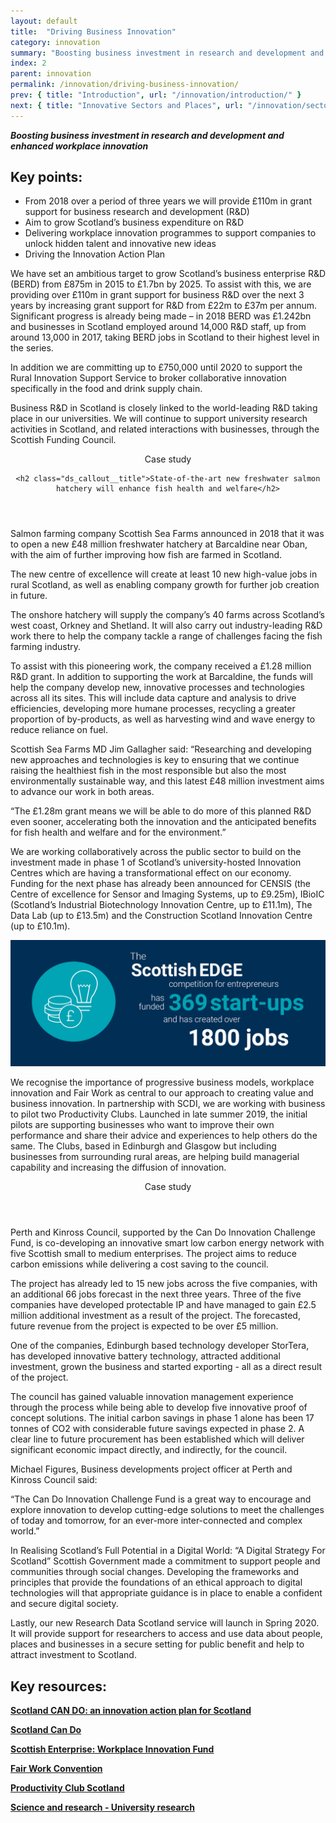 ```yaml
---
layout: default
title:  "Driving Business Innovation"
category: innovation
summary: "Boosting business investment in research and development and enhanced workplace innovation"
index: 2
parent: innovation
permalink: /innovation/driving-business-innovation/
prev: { title: "Introduction", url: "/innovation/introduction/" }
next: { title: "Innovative Sectors and Places", url: "/innovation/sectors-and-places/" }
---
```

***Boosting business investment in research and development and enhanced workplace innovation***

## Key points:

* From 2018 over a period of three years we will provide £110m in grant support for business research and development (R&D)
* Aim to grow Scotland’s business expenditure on R&D
* Delivering workplace innovation programmes to support companies to unlock hidden talent and innovative new ideas
* Driving the Innovation Action Plan

We have set an ambitious target to grow Scotland’s business enterprise R&D (BERD) from £875m in 2015 to £1.7bn by 2025. To assist with this, we are providing over £110m in grant support for business R&D over the next 3 years by increasing grant support for R&D from £22m to £37m per annum. Significant progress is already being made – in 2018 BERD was £1.242bn and businesses in Scotland employed around 14,000 R&D staff, up from around 13,000 in 2017, taking BERD jobs in Scotland to their highest level in the series.  

In addition we are committing up to £750,000 until 2020 to support the Rural Innovation Support Service to broker collaborative innovation specifically in the food and drink supply chain.  

Business R&D in Scotland is closely linked to the world-leading R&D taking place in our universities. We will continue to support university research activities in Scotland, and related interactions with businesses, through the Scottish Funding Council.  

<div class="ds_callout">
<header>
    <div class="ds_callout__label ds_content-label">Case study</div>

    <h2 class="ds_callout__title">State-of-the-art new freshwater salmon hatchery will enhance fish health and welfare</h2>
</header>

<div class="ds_callout__content">
<p>Salmon farming company Scottish Sea Farms announced in 2018 that it was to open a new £48 million freshwater hatchery at Barcaldine near Oban, with the aim of further improving how fish are farmed in Scotland.</p>
<p>The new centre of excellence will create at least 10 new high-value jobs in rural Scotland, as well as enabling company growth for further job creation in future.</p>
<p>The onshore hatchery will supply the company’s 40 farms across Scotland’s west coast, Orkney and Shetland. It will also carry out industry-leading R&D work there to help the company tackle a range of challenges facing the fish farming industry.</p>
<p>To assist with this pioneering work, the company received a £1.28 million R&D grant. In addition to supporting the work at Barcaldine, the funds will help the company develop new, innovative processes and technologies across all its sites. This will include data capture and analysis to drive efficiencies, developing more humane processes, recycling a greater proportion of by-products, as well as harvesting wind and wave energy to reduce reliance on fuel.</p>
<p>Scottish Sea Farms MD Jim Gallagher said: “Researching and developing new approaches and technologies is key to ensuring that we continue raising the healthiest fish in the most responsible but also the most environmentally sustainable way, and this latest £48 million investment aims to advance our work in both areas.</p>
<p>“The £1.28m grant means we will be able to do more of this planned R&D even sooner, accelerating both the innovation and the anticipated benefits for fish health and welfare and for the environment.”</p>
</div>
</div>

We are working collaboratively across the public sector to build on the investment made in phase 1 of Scotland’s university-hosted Innovation Centres which are having a transformational effect on our economy. Funding for the next phase has already been announced for CENSIS (the Centre of excellence for Sensor and Imaging Systems, up to £9.25m), IBioIC (Scotland’s Industrial Biotechnology Innovation Centre, up to £11.1m), The Data Lab (up to £13.5m) and the Construction Scotland Innovation Centre (up to £10.1m).  


![The Scottish Edge competition for entrepreneurs has funded 369 start-ups and has created over 1800 jobs](/assets/images/infographics/Innovation.9.jpg)

We recognise the importance of progressive business models, workplace innovation and Fair Work as central to our approach to creating value and business innovation. In partnership with SCDI, we are working with business to pilot two Productivity Clubs. Launched in late summer 2019, the initial pilots are supporting businesses who want to improve their own performance and share their advice and experiences to help others do the same. The Clubs, based in Edinburgh and Glasgow but including businesses from surrounding rural areas, are helping build managerial capability and increasing the diffusion of innovation.

<div class="ds_callout">
<header>
    <div class="ds_callout__label ds_content-label">Case study</div>
</header>

<div class="ds_callout__content">
<p>Perth and Kinross Council, supported by the Can Do Innovation Challenge Fund, is co-developing an innovative smart low carbon energy network with five Scottish small to medium enterprises. The project aims to reduce carbon emissions while delivering a cost saving to the council.</p>
<p>The project has already led to 15 new jobs across the five companies, with an additional 66 jobs forecast in the next three years. Three of the five companies have developed protectable IP and have managed to gain £2.5 million additional investment as a result of the project. The forecasted, future revenue from the project is expected to be over £5 million.</p>
<p>One of the companies, Edinburgh based technology developer StorTera, has developed innovative battery technology, attracted additional investment, grown the business and started exporting - all as a direct result of the project.</p>
<p>The council has gained valuable innovation management experience through the process while being able to develop five innovative proof of concept solutions. The initial carbon savings in phase 1 alone has been 17 tonnes of CO2 with considerable future savings expected in phase 2. A clear line to future procurement has been established which will deliver significant economic impact directly, and indirectly, for the council.</p>
<p>Michael Figures, Business developments project officer at Perth and Kinross Council said:</p>
<p>“The Can Do Innovation Challenge Fund is a great way to encourage and explore innovation to develop cutting-edge solutions to meet the challenges of today and tomorrow, for an ever-more inter-connected and complex world.”</p>
</div>
</div>

In Realising Scotland’s Full Potential in a Digital World: “A Digital Strategy For Scotland” Scottish Government made a commitment to support people and communities through social changes. Developing the frameworks and principles that provide the foundations of an ethical approach to digital technologies will that appropriate guidance is in place to enable a confident and secure digital society.

Lastly, our new Research Data Scotland service will launch in Spring 2020. It will provide support for researchers to access and use data about people, places and businesses in a secure setting for public benefit and help to attract investment to Scotland.

## Key resources:

**[Scotland CAN DO: an innovation action plan for Scotland](https://www.gov.scot/publications/scotland-innovation-action-plan-scotland/)**

**[Scotland Can Do](https://www.cando.scot/)**

**[Scottish Enterprise: Workplace Innovation Fund](https://www.scottish-enterprise.com/support-for-businesses/funding-and-grants/growing-your-business/workplace-innovation-fund)**

**[Fair Work Convention](http:s//www.fairworkconvention.scot/)**

**[Productivity Club Scotland](https://www.productivity.scot/)**

**[Science and research - University research](https://www.gov.scot/policies/science-and-research/university-research/)**
